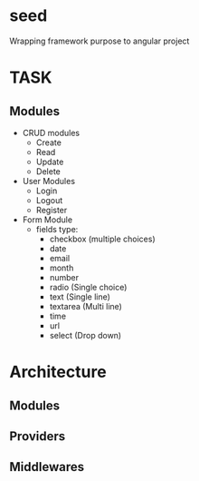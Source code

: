 # seed
Wrapping framework purpose to angular project


# TASK

## Modules
*	CRUD modules
	- Create
	- Read
	- Update
	- Delete
* User Modules  
	-	Login
	-	Logout
	- Register
* Form Module
	- fields type:
		+	checkbox (multiple choices)
		+ date
		+ email
		+ month
		+ number
		+ radio (Single choice)
		+ text (Single line)
		+ textarea (Multi line)
		+ time
		+ url
		+ select (Drop down)



#		Architecture
##	Modules
##	Providers
##	Middlewares
##
